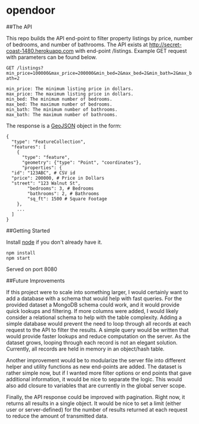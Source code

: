 # opendoor

##The API

This repo builds the API end-point to filter property listings by price, number of bedrooms, and number of bathrooms. The API exists at http://secret-coast-1480.herokuapp.com with end-point /listings. Example GET request with parameters can be found below.

```GET /listings?min_price=100000&max_price=200000&min_bed=2&max_bed=2&min_bath=2&max_bath=2```

```
min_price: The minimum listing price in dollars.
max_price: The maximum listing price in dollars.
min_bed: The minimum number of bedrooms.
max_bed: The maximum number of bedrooms.
min_bath: The minimum number of bathrooms.
max_bath: The maximum number of bathrooms.
```

The response is a [GeoJSON](http://geojson.io) object in the form:

```
{
  "type": "FeatureCollection",
  "features": [
    {
      "type": "feature",
      "geometry": {"type": "Point", "coordinates"},
      "properties": {
  "id": "123ABC", # CSV id
  "price": 200000, # Price in Dollars
  "street": "123 Walnut St",
        "bedrooms": 3, # Bedrooms
        "bathrooms": 2, # Bathrooms
        "sq_ft": 1500 # Square Footage
    },
    ...
  ]
}
```

##Getting Started

Install [node](https://nodejs.org/) if you don't already have it.

```
npm install
npm start
```

Served on port 8080

##Future Improvements

If this project were to scale into something larger, I would certainly want to add a database with a schema that would help with fast queries. For the provided dataset a MongoDB schema could work, and it would provide quick lookups and filtering. If more columns were added, I would likely consider a relational schema to help with the table complexity. Adding a simple database would prevent the need to loop through all records at each request to the API to filter the results. A simple query would be written that would provide faster lookups and reduce computation on the server. As the dataset grows, looping through each record is not an elegant solution. Currently, all records are held in memory in an object/hash table.

Another improvement would be to modularize the server file into different helper and utility functions as new end-points are added. The dataset is rather simple now, but if I wanted more filter options or end points that gave additional information, it would be nice to separate the logic. This would also add closure to variables that are currently in the global server scope.

Finally, the API response could be improved with pagination. Right now, it returns all results in a single object. It would be nice to set a limit (either user or server-defined) for the number of results returned at each request to reduce the amount of transmitted data.
